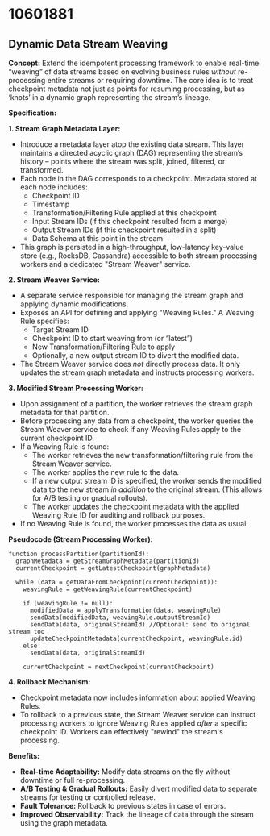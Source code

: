 # 10601881

## Dynamic Data Stream Weaving

**Concept:** Extend the idempotent processing framework to enable real-time “weaving” of data streams based on evolving business rules *without* re-processing entire streams or requiring downtime.  The core idea is to treat checkpoint metadata not just as points for resuming processing, but as ‘knots’ in a dynamic graph representing the stream’s lineage.

**Specification:**

**1. Stream Graph Metadata Layer:**

*   Introduce a metadata layer atop the existing data stream. This layer maintains a directed acyclic graph (DAG) representing the stream’s history – points where the stream was split, joined, filtered, or transformed.
*   Each node in the DAG corresponds to a checkpoint. Metadata stored at each node includes:
    *   Checkpoint ID
    *   Timestamp
    *   Transformation/Filtering Rule applied at this checkpoint
    *   Input Stream IDs (if this checkpoint resulted from a merge)
    *   Output Stream IDs (if this checkpoint resulted in a split)
    *   Data Schema at this point in the stream
*   This graph is persisted in a high-throughput, low-latency key-value store (e.g., RocksDB, Cassandra) accessible to both stream processing workers and a dedicated "Stream Weaver" service.

**2. Stream Weaver Service:**

*   A separate service responsible for managing the stream graph and applying dynamic modifications.
*   Exposes an API for defining and applying "Weaving Rules." A Weaving Rule specifies:
    *   Target Stream ID
    *   Checkpoint ID to start weaving from (or “latest”)
    *   New Transformation/Filtering Rule to apply
    *   Optionally, a new output stream ID to divert the modified data.
*   The Stream Weaver service does *not* directly process data. It only updates the stream graph metadata and instructs processing workers.

**3. Modified Stream Processing Worker:**

*   Upon assignment of a partition, the worker retrieves the stream graph metadata for that partition.
*   Before processing any data from a checkpoint, the worker queries the Stream Weaver service to check if any Weaving Rules apply to the current checkpoint ID.
*   If a Weaving Rule is found:
    *   The worker retrieves the new transformation/filtering rule from the Stream Weaver service.
    *   The worker applies the new rule to the data.
    *   If a new output stream ID is specified, the worker sends the modified data to the new stream *in addition* to the original stream.  (This allows for A/B testing or gradual rollouts).
    *   The worker updates the checkpoint metadata with the applied Weaving Rule ID for auditing and rollback purposes.
*   If no Weaving Rule is found, the worker processes the data as usual.

**Pseudocode (Stream Processing Worker):**

```
function processPartition(partitionId):
  graphMetadata = getStreamGraphMetadata(partitionId)
  currentCheckpoint = getLatestCheckpoint(graphMetadata)

  while (data = getDataFromCheckpoint(currentCheckpoint)):
    weavingRule = getWeavingRule(currentCheckpoint)

    if (weavingRule != null):
      modifiedData = applyTransformation(data, weavingRule)
      sendData(modifiedData, weavingRule.outputStreamId)
      sendData(data, originalStreamId) //Optional: send to original stream too
      updateCheckpointMetadata(currentCheckpoint, weavingRule.id)
    else:
      sendData(data, originalStreamId)

    currentCheckpoint = nextCheckpoint(currentCheckpoint)
```

**4. Rollback Mechanism:**

*   Checkpoint metadata now includes information about applied Weaving Rules.
*   To rollback to a previous state, the Stream Weaver service can instruct processing workers to ignore Weaving Rules applied *after* a specific checkpoint ID.  Workers can effectively "rewind" the stream's processing.

**Benefits:**

*   **Real-time Adaptability:**  Modify data streams on the fly without downtime or full re-processing.
*   **A/B Testing & Gradual Rollouts:** Easily divert modified data to separate streams for testing or controlled release.
*   **Fault Tolerance:** Rollback to previous states in case of errors.
*   **Improved Observability:** Track the lineage of data through the stream using the graph metadata.